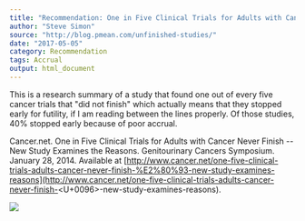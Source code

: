 ```yaml
---
title: "Recommendation: One in Five Clinical Trials for Adults with Cancer Never Finish"
author: "Steve Simon"
source: "http://blog.pmean.com/unfinished-studies/"
date: "2017-05-05"
category: Recommendation
tags: Accrual
output: html_document
---
```


This is a research summary of a study that found one out of every five
cancer trials that "did not finish" which actually means that they
stopped early for futility, if I am reading between the lines properly.
Of those studies, 40% stopped early because of poor
accrual.

<!---More--->

Cancer.net. One in Five Clinical Trials for Adults with Cancer Never
Finish -- New Study Examines the Reasons. Genitourinary Cancers
Symposium. January 28, 2014. Available at
[http://www.cancer.net/one-five-clinical-trials-adults-cancer-never-finish-%E2%80%93-new-study-examines-reasons](http://www.cancer.net/one-five-clinical-trials-adults-cancer-never-finish-<U+0096>-new-study-examines-reasons).

![](../../web/images/unfinished-studies01.png)




